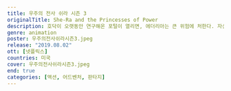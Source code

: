 ```yaml
---
title: 우주의 전사 쉬라 시즌 3
originalTitle: She-Ra and the Princesses of Power
description: 호닥이 오랫동안 연구해온 포털이 열리면, 에더리아는 큰 위험에 처한다. 자신의 과거가 알고 싶은 아도라와 복수를 원하는 캣트라. 둘은 황량한 크림슨 사막으로 향한다.
genre: animation
poster: 우주의전사쉬라시즌3.jpeg
release: "2019.08.02"
ott: [넷플릭스]
countries: 미국
cover: 우주의전사쉬라시즌3.jpeg
end: true
categories: [액션, 어드벤처, 판타지]
---
```

